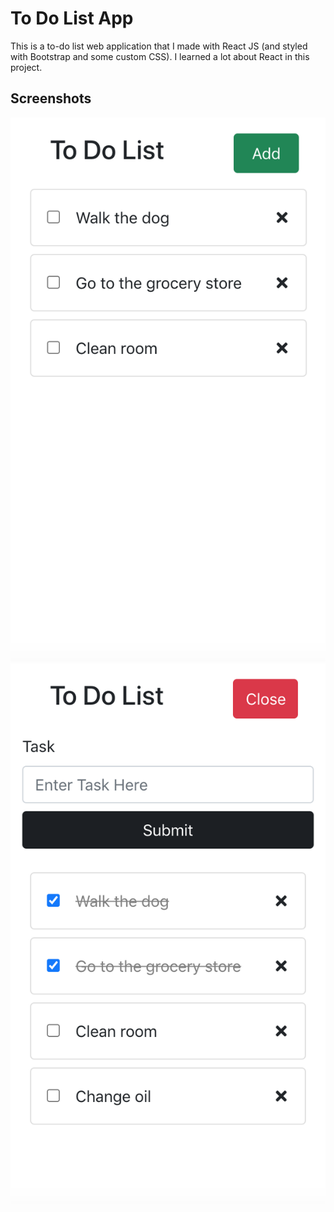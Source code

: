 # To Do List App

This is a to-do list web application that I made with React JS (and styled with Bootstrap and some custom CSS). I learned a lot about React in this project. 

## Screenshots
![Screenshot 1](screenshots/screenshot1.png)
![Screenshot 2](screenshots/screenshot2.png)
